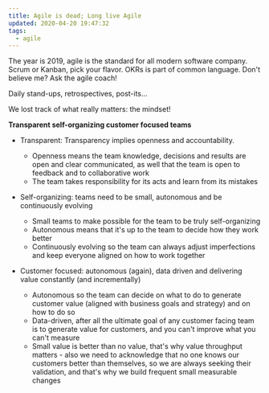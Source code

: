 ```yaml
---
title: Agile is dead; Long live Agile
updated: 2020-04-20 19:47:32
tags: 
  - agile
---
```


The year is 2019, agile is the standard for all modern software company. Scrum or Kanban, pick your flavor. OKRs is
part of common language.
Don't believe me? Ask the agile coach!

Daily stand-ups, retrospectives, post-its...

We lost track of what really matters: the mindset!

  **Transparent self-organizing customer focused teams**

* Transparent: Transparency implies openness and accountability.
  * Openness means the team knowledge, decisions and results are open and clear communicated, as well that the team is
  open to feedback and to collaborative work
  * The team takes responsibility for its acts and learn from its mistakes

* Self-organizing: teams need to be small, autonomous and be continuously evolving
  * Small teams to make possible for the team to be truly self-organizing
  * Autonomous means that it's up to the team to decide how they work better
  * Continuously evolving so the team can always adjust imperfections and keep everyone aligned on how to work together

* Customer focused: autonomous (again), data driven and delivering value constantly (and incrementally)
  * Autonomous so the team can decide on what to do to generate customer value (aligned with business goals and 
  strategy) and on how to do so
  * Data-driven, after all the ultimate goal of any customer facing team is to generate value for customers, and you
  can't improve what you can't measure
  * Small value is better than no value, that's why value throughput matters - also we need to acknowledge that no one
  knows our customers better than themselves, so we are always seeking their validation, and that's why we build
  frequent small measurable changes
